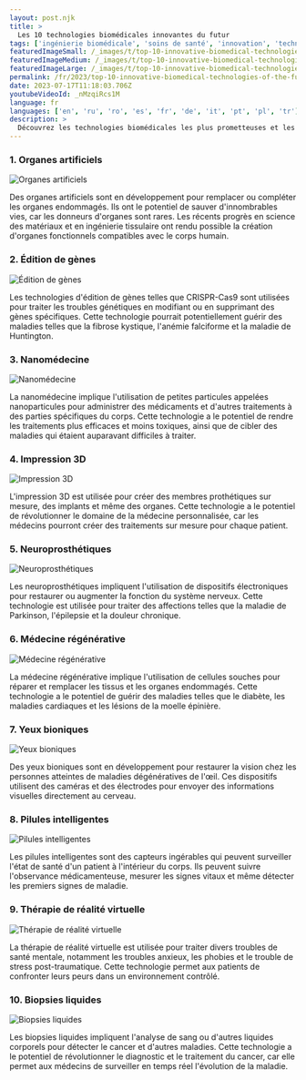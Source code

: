 ```yaml
---
layout: post.njk
title: >
  Les 10 technologies biomédicales innovantes du futur
tags: ['ingénierie biomédicale', 'soins de santé', 'innovation', 'technologie']
featuredImageSmall: /_images/t/top-10-innovative-biomedical-technologies-of-the-future-cover-fr-small.webp
featuredImageMedium: /_images/t/top-10-innovative-biomedical-technologies-of-the-future-cover-fr-medium.webp
featuredImageLarge: /_images/t/top-10-innovative-biomedical-technologies-of-the-future-cover-fr-large.webp
permalink: /fr/2023/top-10-innovative-biomedical-technologies-of-the-future.html
date: 2023-07-17T11:18:03.706Z
youtubeVideoId: _nMzqiRcs1M
language: fr
languages: ['en', 'ru', 'ro', 'es', 'fr', 'de', 'it', 'pt', 'pl', 'tr']
description: >
  Découvrez les technologies biomédicales les plus prometteuses et les plus avant-gardistes qui ont le potentiel de révolutionner les soins de santé dans un proche avenir.
---
```


### 1. Organes artificiels

![Organes artificiels](/_images/e/eedc96890b67811aedff78094a0d49a4-medium.webp)

Des organes artificiels sont en développement pour remplacer ou compléter les organes endommagés. Ils ont le potentiel de sauver d'innombrables vies, car les donneurs d'organes sont rares. Les récents progrès en science des matériaux et en ingénierie tissulaire ont rendu possible la création d'organes fonctionnels compatibles avec le corps humain.

### 2. Édition de gènes

![Édition de gènes](/_images/c/c26b369f6ce2d081eac4adc2008a9acf-medium.webp)

Les technologies d'édition de gènes telles que CRISPR-Cas9 sont utilisées pour traiter les troubles génétiques en modifiant ou en supprimant des gènes spécifiques. Cette technologie pourrait potentiellement guérir des maladies telles que la fibrose kystique, l'anémie falciforme et la maladie de Huntington.

### 3. Nanomédecine

![Nanomédecine](/_images/d/d028022a35a16390efe64b707765762b-medium.webp)

La nanomédecine implique l'utilisation de petites particules appelées nanoparticules pour administrer des médicaments et d'autres traitements à des parties spécifiques du corps. Cette technologie a le potentiel de rendre les traitements plus efficaces et moins toxiques, ainsi que de cibler des maladies qui étaient auparavant difficiles à traiter.

### 4. Impression 3D

![Impression 3D](/_images/4/4f83d6a41c05efd030e109fefefacf2f-medium.webp)

L'impression 3D est utilisée pour créer des membres prothétiques sur mesure, des implants et même des organes. Cette technologie a le potentiel de révolutionner le domaine de la médecine personnalisée, car les médecins pourront créer des traitements sur mesure pour chaque patient.

### 5. Neuroprosthétiques

![Neuroprosthétiques](/_images/b/ba3b796d3d10a792aa2377a52d3fab1c-medium.webp)

Les neuroprosthétiques impliquent l'utilisation de dispositifs électroniques pour restaurer ou augmenter la fonction du système nerveux. Cette technologie est utilisée pour traiter des affections telles que la maladie de Parkinson, l'épilepsie et la douleur chronique.

### 6. Médecine régénérative

![Médecine régénérative](/_images/2/23136bdc1e511c8444b7d099d4016c60-medium.webp)

La médecine régénérative implique l'utilisation de cellules souches pour réparer et remplacer les tissus et les organes endommagés. Cette technologie a le potentiel de guérir des maladies telles que le diabète, les maladies cardiaques et les lésions de la moelle épinière.

### 7. Yeux bioniques

![Yeux bioniques](/_images/2/2d65ee8215e64b73c10bc69f057cf4b2-medium.webp)

Des yeux bioniques sont en développement pour restaurer la vision chez les personnes atteintes de maladies dégénératives de l'œil. Ces dispositifs utilisent des caméras et des électrodes pour envoyer des informations visuelles directement au cerveau.

### 8. Pilules intelligentes

![Pilules intelligentes](/_images/d/dac136acffcf16c91c9a4e63be6d7ea0-medium.webp)

Les pilules intelligentes sont des capteurs ingérables qui peuvent surveiller l'état de santé d'un patient à l'intérieur du corps. Ils peuvent suivre l'observance médicamenteuse, mesurer les signes vitaux et même détecter les premiers signes de maladie.

### 9. Thérapie de réalité virtuelle

![Thérapie de réalité virtuelle](/_images/6/6b50e56f6b8499869eee5bb61b46a3f9-medium.webp)

La thérapie de réalité virtuelle est utilisée pour traiter divers troubles de santé mentale, notamment les troubles anxieux, les phobies et le trouble de stress post-traumatique. Cette technologie permet aux patients de confronter leurs peurs dans un environnement contrôlé.

### 10. Biopsies liquides

![Biopsies liquides](/_images/b/b8a1b78d44bc67e4bff8e7777034cc84-medium.webp)

Les biopsies liquides impliquent l'analyse de sang ou d'autres liquides corporels pour détecter le cancer et d'autres maladies. Cette technologie a le potentiel de révolutionner le diagnostic et le traitement du cancer, car elle permet aux médecins de surveiller en temps réel l'évolution de la maladie.

